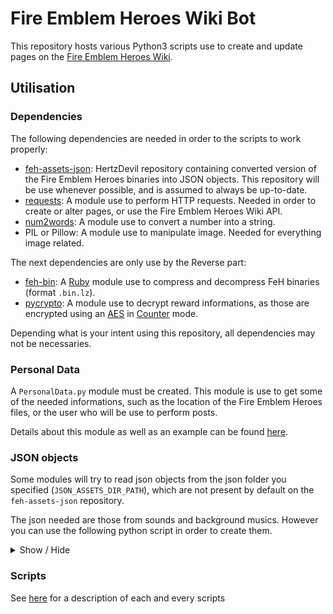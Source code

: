 # Fire Emblem Heroes Wiki Bot
This repository hosts various Python3 scripts use to create and update pages on the [Fire Emblem Heroes Wiki](https://feheroes.fandom.com/wiki/).

## Utilisation
### Dependencies
The following dependencies are needed in order to the scripts to work properly:
- [feh-assets-json](https://github.com/HertzDevil/feh-assets-json): HertzDevil repository containing converted version of the Fire Emblem Heroes binaries into JSON objects. This repository will be use whenever possible, and is assumed to always be up-to-date.
- [requests](https://requests.readthedocs.io/en/master/user/install/#install): A module use to perform HTTP requests. Needed in order to create or alter pages, or use the Fire Emblem Heroes Wiki API.
- [num2words](https://pypi.org/project/num2words/): A module use to convert a number into a string.
- PIL or Pillow: A module use to manipulate image. Needed for everything image related.

The next dependencies are only use by the Reverse part:
- [feh-bin](https://rubygems.org/gems/feh-bin/versions/0.1.0): A [Ruby](https://www.ruby-lang.org/en/) module use to compress and decompress FeH binaries (format `.bin.lz`).
- [pycrypto](https://pypi.org/project/pycrypto/): A module use to decrypt reward informations, as those are encrypted using an [AES](https://en.wikipedia.org/wiki/Advanced_Encryption_Standard) in [Counter](https://en.wikipedia.org/wiki/Block_cipher_mode_of_operation#Counter_(CTR)) mode.

Depending what is your intent using this repository, all dependencies may not be necessaries.

### Personal Data
A `PersonalData.py` module must be created. This module is use to get some of the needed informations, such as the location of the Fire Emblem Heroes files, or the user who will be use to perform posts.

Details about this module as well as an example can be found [here](https://gitlab.com/pival1302/FehWikiBot/-/wikis/Modules#personal-data).

### JSON objects

Some modules will try to read json objects from the json folder you specified (`JSON_ASSETS_DIR_PATH`), which are not present by default on the `feh-assets-json` repository.

The json needed are those from sounds and background musics. However you can use the following python script in order to create them.

<details>
<summary>Show / Hide</summary>

```python
#! /usr/bin/env python3

from os import listdir, makedirs
from os.path import isfile
from Reverse import reverseBGM, reverseSound
from util import BINLZ_ASSETS_DIR_PATH as BINLZ, JSON_ASSETS_DIR_PATH as JSON

path = BINLZ + '/Common/SRPG/StageBgm/'
try: makedirs(path.replace(BINLZ, JSON))
except FileExistsError: pass
for file in listdir(path):
    if isfile(path+file) and file[-7:] == '.bin.lz':
        try:
            with open(path.replace(BINLZ, JSON) + file[:-7] + '.json', 'x', encoding='utf-8') as f:
                print(reverseBGM(file[:-7]), file=f)
        except FileExistsError:
            print(f"BGM file '{file[:-7]}.json' already exist")

path = BINLZ + '/Common/Sound/arc/'
try: makedirs(path.replace(BINLZ, JSON))
except FileExistsError: pass
for file in listdir(path):
    if isfile(path+file) and file[-7:] == '.bin.lz':
        try:
            with open(path.replace(BINLZ, JSON) + file[:-7] + '.json', 'x', encoding='utf-8') as f:
                print(reverseSound(file[:-7]), file=f)
        except FileExistsError:
            print(f"Sound file '{file[:-7]}.json' already exist")
```

</details>

### Scripts

See [here](https://gitlab.com/pival1302/FehWikiBot/-/wikis/Modules) for a description of each and every scripts
